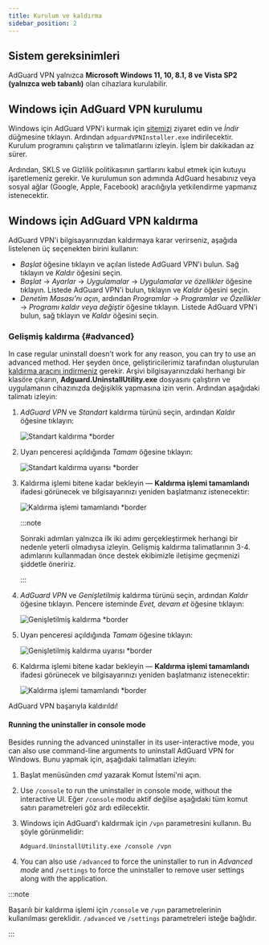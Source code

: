 ```yaml
---
title: Kurulum ve kaldırma
sidebar_position: 2
---
```


## Sistem gereksinimleri

AdGuard VPN yalnızca **Microsoft Windows 11, 10, 8.1, 8 ve Vista SP2 (yalnızca web tabanlı)** olan cihazlara kurulabilir.

## Windows için AdGuard VPN kurulumu

Windows için AdGuard VPN'i kurmak için [sitemizi](https://adguard-vpn.com/welcome.html) ziyaret edin ve *İndir* düğmesine tıklayın. Ardından `adguardVPNInstaller.exe` indirilecektir. Kurulum programını çalıştırın ve talimatlarını izleyin. İşlem bir dakikadan az sürer.

Ardından, SKLS ve Gizlilik politikasının şartlarını kabul etmek için kutuyu işaretlemeniz gerekir. Ve kurulumun son adımında AdGuard hesabınız veya sosyal ağlar (Google, Apple, Facebook) aracılığıyla yetkilendirme yapmanız istenecektir.

## Windows için AdGuard VPN kaldırma

AdGuard VPN'i bilgisayarınızdan kaldırmaya karar verirseniz, aşağıda listelenen üç seçenekten birini kullanın:

- *Başlat* öğesine tıklayın ve açılan listede AdGuard VPN'i bulun. Sağ tıklayın ve *Kaldır* öğesini seçin.
- *Başlat* → *Ayarlar* → *Uygulamalar* → *Uygulamalar ve özellikler* öğesine tıklayın. Listede AdGuard VPN'i bulun, tıklayın ve *Kaldır* öğesini seçin.
- *Denetim Masası'nı açın*, ardından *Programlar* → *Programlar ve Özellikler* → *Programı kaldır veya değiştir* öğesine tıklayın. Listede AdGuard VPN'i bulun, sağ tıklayın ve *Kaldır* öğesini seçin.

### Gelişmiş kaldırma {#advanced}

In case regular uninstall doesn’t work for any reason, you can try to use an advanced method. Her şeyden önce, geliştiricilerimiz tarafından oluşturulan [kaldırma aracını indirmeniz](https://cdn.adtidy.org/distr/windows/Uninstall_Utility.zip) gerekir. Arşivi bilgisayarınızdaki herhangi bir klasöre çıkarın, **Adguard.UninstallUtility.exe** dosyasını çalıştırın ve uygulamanın cihazınızda değişiklik yapmasına izin verin. Ardından aşağıdaki talimatı izleyin:

1. *AdGuard VPN* ve *Standart* kaldırma türünü seçin, ardından *Kaldır* öğesine tıklayın:

    ![Standart kaldırma *border](https://cdn.adguardvpn.com/content/kb/vpn/windows/vpn_standard.jpg)

1. Uyarı penceresi açıldığında *Tamam* öğesine tıklayın:

    ![Standart kaldırma uyarısı *border](https://cdn.adtidy.org/content/kb/vpn/windows/vpn_standard_warning.jpg)

1. Kaldırma işlemi bitene kadar bekleyin — **Kaldırma işlemi tamamlandı** ifadesi görünecek ve bilgisayarınızı yeniden başlatmanız istenecektir:

    ![Kaldırma işlemi tamamlandı *border](https://cdn.adguardvpn.com/content/kb/vpn/windows/vpn_standard_complete.jpg)

    :::note

    Sonraki adımları yalnızca ilk iki adımı gerçekleştirmek herhangi bir nedenle yeterli olmadıysa izleyin. Gelişmiş kaldırma talimatlarının 3-4. adımlarını kullanmadan önce destek ekibimizle iletişime geçmenizi şiddetle öneririz.

    :::

1. *AdGuard VPN* ve *Genişletilmiş* kaldırma türünü seçin, ardından *Kaldır* öğesine tıklayın. Pencere isteminde *Evet, devam et* öğesine tıklayın:

    ![Genişletilmiş kaldırma *border](https://cdn.adguardvpn.com/content/kb/vpn/windows/vpn_extended.jpg)

1. Uyarı penceresi açıldığında *Tamam* öğesine tıklayın:

    ![Genişletilmiş kaldırma uyarısı *border](https://cdn.adtidy.org/content/kb/vpn/windows/vpn_standard_warning.jpg)

1. Kaldırma işlemi bitene kadar bekleyin — **Kaldırma işlemi tamamlandı** ifadesi görünecek ve bilgisayarınızı yeniden başlatmanız istenecektir:

    ![Kaldırma işlemi tamamlandı *border](https://cdn.adguardvpn.com/content/kb/vpn/windows/vpn_extended_complete.jpg)

AdGuard VPN başarıyla kaldırıldı!

#### Running the uninstaller in console mode

Besides running the advanced uninstaller in its user-interactive mode, you can also use command-line arguments to uninstall AdGuard VPN for Windows. Bunu yapmak için, aşağıdaki talimatları izleyin:

1. Başlat menüsünden *cmd* yazarak Komut İstemi'ni açın.
2. Use `/console` to run the uninstaller in console mode, without the interactive UI. Eğer `/console` modu aktif değilse aşağıdaki tüm komut satırı parametreleri göz ardı edilecektir.
3. Windows için AdGuard'ı kaldırmak için `/vpn` parametresini kullanın. Bu şöyle görünmelidir:

   `Adguard.UninstallUtility.exe /console /vpn`

4. You can also use `/advanced` to force the uninstaller to run in *Advanced mode* and `/settings` to force the uninstaller to remove user settings along with the application.

:::note

Başarılı bir kaldırma işlemi için `/console` ve `/vpn` parametrelerinin kullanılması gereklidir. `/advanced` ve `/settings` parametreleri isteğe bağlıdır.

:::
